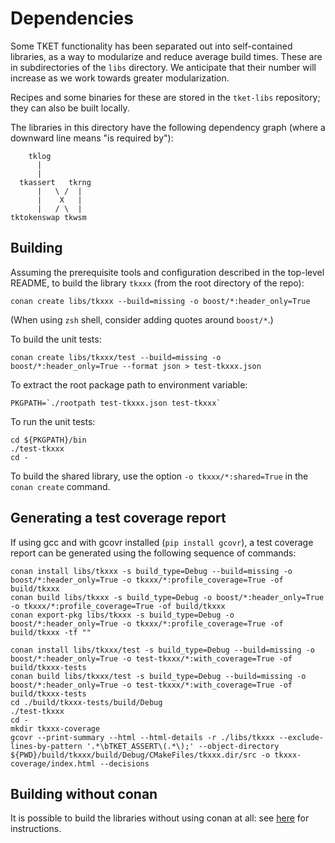 # Dependencies

Some TKET functionality has been separated out into self-contained libraries,
as a way to modularize and reduce average build times. These are in
subdirectories of the `libs` directory. We anticipate that their number will
increase as we work towards greater modularization.

Recipes and some binaries for these are stored in the `tket-libs` repository;
they can also be built locally.

The libraries in this directory have the following dependency graph (where a
downward line means "is required by"):

        tklog
          |
          |
      tkassert   tkrng
          |   \ /  |
          |    X   |
          |   / \  |
    tktokenswap tkwsm

## Building

Assuming the prerequisite tools and configuration described in the top-level
README, to build the library `tkxxx` (from the root directory of the repo):

```shell
conan create libs/tkxxx --build=missing -o boost/*:header_only=True
```

(When using `zsh` shell, consider adding quotes around `boost/*`.)

To build the unit tests:

```shell
conan create libs/tkxxx/test --build=missing -o boost/*:header_only=True --format json > test-tkxxx.json
```

To extract the root package path to environment variable:

```shell
PKGPATH=`./rootpath test-tkxxx.json test-tkxxx`
```

To run the unit tests:

```shell
cd ${PKGPATH}/bin
./test-tkxxx
cd -
```

To build the shared library, use the option `-o tkxxx/*:shared=True` in the
`conan create` command.

## Generating a test coverage report

If using gcc and with gcovr installed (`pip install gcovr`), a test coverage
report can be generated using the following sequence of commands:

```shell
conan install libs/tkxxx -s build_type=Debug --build=missing -o boost/*:header_only=True -o tkxxx/*:profile_coverage=True -of build/tkxxx
conan build libs/tkxxx -s build_type=Debug -o boost/*:header_only=True -o tkxxx/*:profile_coverage=True -of build/tkxxx
conan export-pkg libs/tkxxx -s build_type=Debug -o boost/*:header_only=True -o tkxxx/*:profile_coverage=True -of build/tkxxx -tf ""

conan install libs/tkxxx/test -s build_type=Debug --build=missing -o boost/*:header_only=True -o test-tkxxx/*:with_coverage=True -of build/tkxxx-tests
conan build libs/tkxxx/test -s build_type=Debug --build=missing -o boost/*:header_only=True -o test-tkxxx/*:with_coverage=True -of build/tkxxx-tests
cd ./build/tkxxx-tests/build/Debug
./test-tkxxx
cd -
mkdir tkxxx-coverage
gcovr --print-summary --html --html-details -r ./libs/tkxxx --exclude-lines-by-pattern '.*\bTKET_ASSERT\(.*\);' --object-directory ${PWD}/build/tkxxx/build/Debug/CMakeFiles/tkxxx.dir/src -o tkxxx-coverage/index.html --decisions
```

## Building without conan

It is possible to build the libraries without using conan at all: see
[here](../build-without-conan.md) for instructions.
